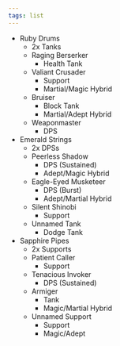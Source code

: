 ```yaml
---
tags: list
---
```

- Ruby Drums 
	- 2x Tanks
	- Raging Berserker
		- Health Tank
	- Valiant Crusader
		- Support
		- Martial/Magic Hybrid
	- Bruiser
		- Block Tank
		- Martial/Adept Hybrid
	- Weaponmaster
		- DPS 
- Emerald Strings 
	- 2x DPSs
	- Peerless Shadow
		- DPS (Sustained)
		- Adept/Magic Hybrid
	- Eagle-Eyed Musketeer
		- DPS (Burst)
		- Adept/Martial Hybrid
	- Silent Shinobi
		- Support
	- Unnamed Tank
		- Dodge Tank
- Sapphire Pipes
	- 2x Supports
	- Patient Caller
		- Support
	- Tenacious Invoker 
		- DPS (Sustained)
	- Armiger
		- Tank
		- Magic/Martial Hybrid
	- Unnamed Support
		- Support 
		- Magic/Adept